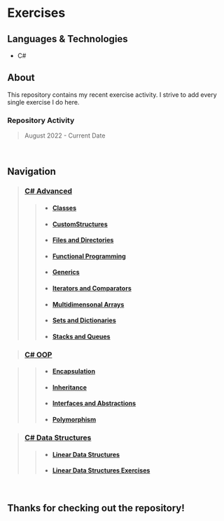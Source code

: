 # Exercises

## Languages & Technologies
- C#

## About
This repository contains my recent exercise activity.
I strive to add every single exercise I do here.
### Repository Activity
> August 2022 - Current Date

<br />

## Navigation
> ### <a href="https://github.com/viktorgkw/Exercises/tree/main/C%23%20Advanced">C# Advanced</a>
>> - #### <a href="https://github.com/viktorgkw/Exercises/tree/main/C%23%20Advanced/Classes">Classes</a>
>> - #### <a href="https://github.com/viktorgkw/Exercises/tree/main/C%23%20Advanced/CustomStructures">CustomStructures</a>
>> - #### <a href="https://github.com/viktorgkw/Exercises/tree/main/C%23%20Advanced/FilesAndDirectories">Files and Directories</a>
>> - #### <a href="https://github.com/viktorgkw/Exercises/tree/main/C%23%20Advanced/FunctionalProgramming">Functional Programming</a>
>> - #### <a href="https://github.com/viktorgkw/Exercises/tree/main/C%23%20Advanced/Generics">Generics</a>
>> - #### <a href="https://github.com/viktorgkw/Exercises/tree/main/C%23%20Advanced/IteratorsAndComparators">Iterators and Comparators</a>
>> - #### <a href="https://github.com/viktorgkw/Exercises/tree/main/C%23%20Advanced/MultidimensionalArrays">Multidimensonal Arrays</a>
>> - #### <a href="https://github.com/viktorgkw/Exercises/tree/main/C%23%20Advanced/SetsAndDictionaries">Sets and Dictionaries</a>
>> - #### <a href="https://github.com/viktorgkw/Exercises/tree/main/C%23%20Advanced/StacksAndQueues">Stacks and Queues</a>

> ### <a href="https://github.com/viktorgkw/Exercises/tree/main/C%23%20OOP">C# OOP</a>

>> - #### <a href="https://github.com/viktorgkw/Exercises/tree/main/C%23%20OOP/Encapsulation">Encapsulation</a>
>> - #### <a href="https://github.com/viktorgkw/Exercises/tree/main/C%23%20OOP/Inheritance">Inheritance</a>
>> - #### <a href="https://github.com/viktorgkw/Exercises/tree/main/C%23%20OOP/InterfacesAndAbstractions">Interfaces and Abstractions</a>
>> - #### <a href="https://github.com/viktorgkw/Exercises/tree/main/C%23%20OOP/Polymorphism">Polymorphism</a>

> ### <a href="https://github.com/viktorgkw/Exercises/tree/main/C%23%20Data%20Structures">C# Data Structures</a>
>> - #### <a href="https://github.com/viktorgkw/Exercises/tree/main/C%23%20Data%20Structures/LinearDataStructures">Linear Data Structures</a>
>> - #### <a href="https://github.com/viktorgkw/Exercises/tree/main/C%23%20Data%20Structures/LinearDataStructuresExercise">Linear Data Structures Exercises</a>

<br />

## Thanks for checking out the repository!
